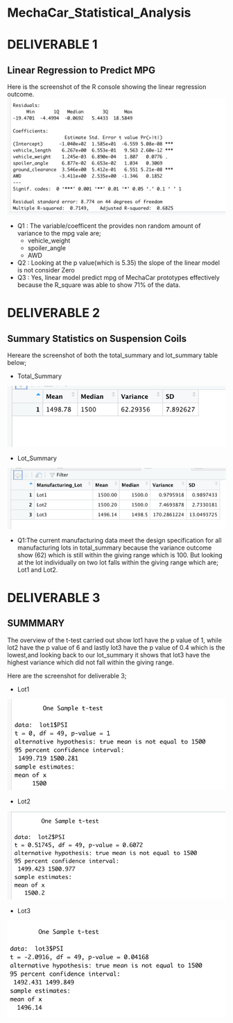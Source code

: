 # MechaCar_Statistical_Analysis

# DELIVERABLE 1 
## Linear Regression to Predict MPG 
  Here is the screenshot of the R console showing the linear regression outcome.
 ![Image Here](https://github.com/Thaofeeqat/MechaCar_Statistical_Analysis/blob/main/Deliverable%201.png)
* Q1 : The variable/coefficent the provides non random amount of variance to the mpg vale are; 
    * vehicle_weight
    * spoiler_angle
    * AWD
* Q2 : Looking at the p value(which is 5.35) the slope of the linear model is not consider Zero
* Q3 : Yes, linear model predict mpg of MechaCar prototypes effectively because the R_square was able to show 71% of the data. 

# DELIVERABLE 2
## Summary Statistics on Suspension Coils
  Hereare the screenshot of both the total_summary and lot_summary table below;
  * Total_Summary

![Image Here](https://github.com/Thaofeeqat/MechaCar_Statistical_Analysis/blob/main/total_summary.png)
  
  * Lot_Summary


 ![Image Here](https://github.com/Thaofeeqat/MechaCar_Statistical_Analysis/blob/main/%20lot_summary.png)
 
 * Q1:The current manufacturing data meet the design specification for all manufacturing lots in total_summary because the variance outcome show (62) which is still within the giving range which is 100.
 But looking at the lot individually on two lot falls within the giving range which are; Lot1 and Lot2.

# DELIVERABLE 3
 ## SUMMMARY
The overview of the t-test carried out show lot1 have the p value of 1, while lot2 have the p value of 6 and lastly lot3 have the p value of 0.4 which is the lowest,and looking back to our lot_summary it shows that lot3 have the highest variance which did not fall within the giving range.

Here are the screenshot for deliverable 3;

 * Lot1


 ![Image Here](https://github.com/Thaofeeqat/MechaCar_Statistical_Analysis/blob/main/Lot1(t-test).png)
 
 * Lot2


 ![Image Here](https://github.com/Thaofeeqat/MechaCar_Statistical_Analysis/blob/main/Lot2(t-test).png)
 
 * Lot3


![Image Here](https://github.com/Thaofeeqat/MechaCar_Statistical_Analysis/blob/main/Lot3(t-test).png)
